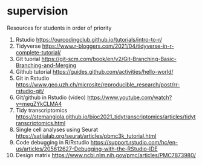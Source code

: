 # supervision

Resources for students in order of priority

1)	Rstudio https://ourcodingclub.github.io/tutorials/intro-to-r/
2)	Tidyverse https://www.r-bloggers.com/2021/04/tidyverse-in-r-complete-tutorial/
3)	Git tuorial https://git-scm.com/book/en/v2/Git-Branching-Basic-Branching-and-Merging
4)	Github tutorial https://guides.github.com/activities/hello-world/
5)	Git in Rstudio https://www.geo.uzh.ch/microsite/reproducible_research/post/rr-rstudio-git/
6)	Git/github in Rstudio (video) https://www.youtube.com/watch?v=megZYkCLMA4 
7)	Tidy transcriptomics https://stemangiola.github.io/bioc2021_tidytranscriptomics/articles/tidytranscriptomics.html
8)	Single cell analyses using Seurat https://satijalab.org/seurat/articles/pbmc3k_tutorial.html
9)	Code debugging in R/Rstudio https://support.rstudio.com/hc/en-us/articles/205612627-Debugging-with-the-RStudio-IDE
10)	Design matrix https://www.ncbi.nlm.nih.gov/pmc/articles/PMC7873980/
